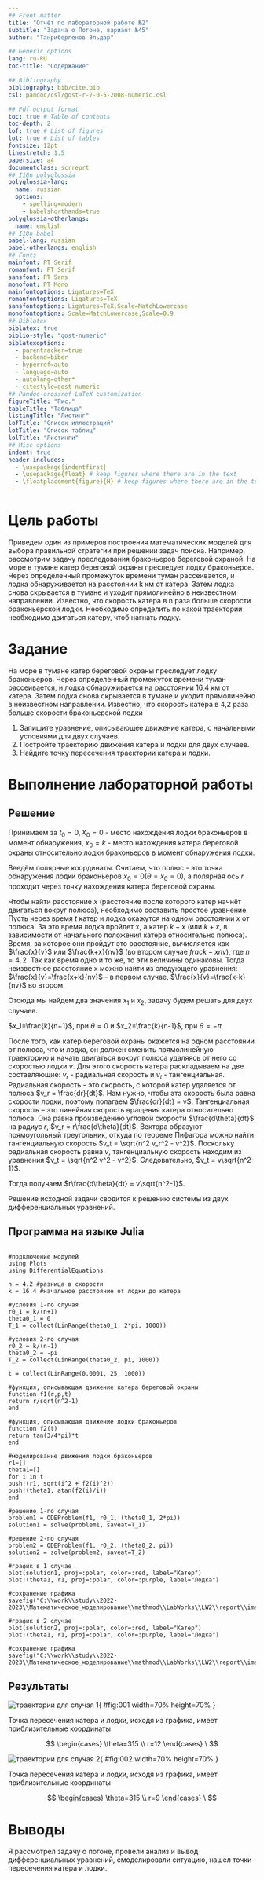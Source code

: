```yaml
---
## Front matter
title: "Отчёт по лабораторной работе №2"
subtitle: "Задача о Погоне, вариант №45"
author: "Танрибергенов Эльдар"

## Generic options
lang: ru-RU
toc-title: "Содержание"

## Bibliography
bibliography: bib/cite.bib
csl: pandoc/csl/gost-r-7-0-5-2008-numeric.csl

## Pdf output format
toc: true # Table of contents
toc-depth: 2
lof: true # List of figures
lot: true # List of tables
fontsize: 12pt
linestretch: 1.5
papersize: a4
documentclass: scrreprt
## I18n polyglossia
polyglossia-lang:
  name: russian
  options:
	- spelling=modern
	- babelshorthands=true
polyglossia-otherlangs:
  name: english
## I18n babel
babel-lang: russian
babel-otherlangs: english
## Fonts
mainfont: PT Serif
romanfont: PT Serif
sansfont: PT Sans
monofont: PT Mono
mainfontoptions: Ligatures=TeX
romanfontoptions: Ligatures=TeX
sansfontoptions: Ligatures=TeX,Scale=MatchLowercase
monofontoptions: Scale=MatchLowercase,Scale=0.9
## Biblatex
biblatex: true
biblio-style: "gost-numeric"
biblatexoptions:
  - parentracker=true
  - backend=biber
  - hyperref=auto
  - language=auto
  - autolang=other*
  - citestyle=gost-numeric
## Pandoc-crossref LaTeX customization
figureTitle: "Рис."
tableTitle: "Таблица"
listingTitle: "Листинг"
lofTitle: "Список иллюстраций"
lotTitle: "Список таблиц"
lolTitle: "Листинги"
## Misc options
indent: true
header-includes:
  - \usepackage{indentfirst}
  - \usepackage{float} # keep figures where there are in the text
  - \floatplacement{figure}{H} # keep figures where there are in the text
---
```


# Цель работы

Приведем один из примеров построения математических моделей для выбора правильной стратегии при решении задач поиска. 
Например, рассмотрим задачу преследования браконьеров береговой охраной. 
На море в тумане катер береговой охраны преследует лодку браконьеров. Через определенный промежуток времени туман рассеивается, 
и лодка обнаруживается на расстоянии k км от катера. Затем лодка снова скрывается в тумане и уходит прямолинейно в неизвестном направлении. 
Известно, что скорость катера в n раза больше скорости браконьерской лодки. 
Необходимо определить по какой траектории необходимо двигаться катеру, чтоб нагнать лодку.

# Задание
На море в тумане катер береговой охраны преследует лодку браконьеров.
Через определенный промежуток времени туман рассеивается, и лодка обнаруживается на расстоянии 16,4 км от катера. 
Затем лодка снова скрывается в тумане и уходит прямолинейно в неизвестном направлении. 
Известно, что скорость катера в 4,2 раза больше скорости браконьерской лодки
1. Запишите уравнение, описывающее движение катера, с начальными условиями для двух случаев.
2. Постройте траекторию движения катера и лодки для двух случаев.
3. Найдите точку пересечения траектории катера и лодки.

# Выполнение лабораторной работы

## Решение
Принимаем за $t_0=0, X_0=0$ - место нахождения лодки браконьеров в момент обнаружения, $x_0=k$ - место нахождения катера береговой охраны
относительно лодки браконьеров в момент обнаружения лодки.

Введём полярные координаты. Считаем, что полюс - это точка обнаружения лодки браконьеров $x_0=0 (\theta=x_0=0)$, а полярная ось $r$ проходит 
через точку нахождения катера береговой охраны.

Чтобы найти расстояние $x$ (расстояние после которого катер начнёт двигаться вокруг полюса), необходимо составить простое уравнение. 
Пусть через время $t$ катер и лодка окажутся на одном расстоянии $x$ от полюса.
За это время лодка пройдет x, а катер $k-x$ (или $k+x$, в зависимости от начального положения катера относительно полюса). Время, за которое они
пройдут это расстояние, вычисляется как $\frac{x}{v}$ или $\frac{k+x}{nv}$  (во втором случае  $frac{k-x}{nv}$), где $n=4,2$. 
Так как время одно и то же, то эти величины одинаковы. Тогда неизвестное расстояние x можно найти из следующего уравнения:
$\frac{x}{v}=\frac{x+k}{nv}$ - в первом случае, $\frac{x}{v}=\frac{x-k}{nv}$ во втором. 

Отсюда мы найдем два значения $x_1$ и $x_2$, задачу будем решать для двух случаев.
 
$x_1=\frac{k}{n+1}$,  при $\theta=0$  и  $x_2=\frac{k}{n-1}$,  при $\theta=-\pi$ 

После того, как катер береговой охраны окажется на одном расстоянии от полюса, что и лодка, он должен сменить прямолинейную траекторию и
начать двигаться вокруг полюса удаляясь от него со скоростью лодки $v$. Для этого скорость катера раскладываем на две составляющие: 
$v_r$ - радиальная скорость  и  $v_t$ - тангенциальная. Радиальная скорость - это скорость, с которой катер удаляется от полюса $v_r = \frac{dr}{dt}$. 
Нам нужно, чтобы эта скорость была равна скорости лодки, поэтому полагаем $\frac{dr}{dt} = v$.
Тангенциальная скорость – это линейная скорость вращения катера относительно полюса. Она равна произведению угловой скорости $\frac{d\theta}{dt}$ 
на радиус $r$, $v_r = r\frac{d\theta}{dt}$. Вектора образуют прямоугольный треугольник, откуда по теореме Пифагора можно найти
тангенциальную скорость $v_t = \sqrt{n^2 v_r^2 - v^2}$. Поскольку радиальная скорость равна $v$, тангенциальную скорость находим из уравнения $v_t = \sqrt{n^2 v^2 - v^2}$.
Следовательно, $v_t = v\sqrt{n^2-1}$.

Тогда получаем $r\frac{d\theta}{dt} = v\sqrt{n^2-1}$.

Решение исходной задачи сводится к решению системы из двух дифференциальных уравнений.

## Программа на языке Julia
```

#подключение модулей
using Plots
using DifferentialEquations

n = 4.2 #разница в скорости 
k = 16.4 #начальное расстояние от лодки до катера

#условия 1-го случая
r0_1 = k/(n+1)
theta0_1 = 0
T_1 = collect(LinRange(theta0_1, 2*pi, 1000))

#условия 2-го случая
r0_2 = k/(n-1)
theta0_2 = -pi
T_2 = collect(LinRange(theta0_2, pi, 1000))

t = collect(LinRange(0.0001, 25, 1000))

#функция, описывающая движение катера береговой охраны 
function f1(r,p,t)
return r/sqrt(n^2-1)
end

#функция, описывающая движение лодки браконьеров
function f2(t)
return tan(3/4*pi)*t
end

#моделирование движения лодки браконьеров
r1=[]
theta1=[]
for i in t
push!(r1, sqrt(i^2 + f2(i)^2))
push!(theta1, atan(f2(i)/i))
end

#решение 1-го случая
problem1 = ODEProblem(f1, r0_1, (theta0_1, 2*pi))
solution1 = solve(problem1, saveat=T_1)

#решение 2-го случая
problem2 = ODEProblem(f1, r0_2, (theta0_2, pi))
solution2 = solve(problem2, saveat=T_2)

#график в 1 случае
plot(solution1, proj=:polar, color=:red, label="Катер")
plot!(theta1, r1, proj=:polar, color=:purple, label="Лодка")

#сохранение графика
savefig("C:\\work\\study\\2022-2023\\Математическое_моделирование\\mathmod\\LabWorks\\LW2\\report\\images\\L2_jl_01.png")

#график в 2 случае
plot(solution2, proj=:polar, color=:red, label="Катер")
plot!(theta1, r1, proj=:polar, color=:purple, label="Лодка")

#сохранение графика
savefig("C:\\work\\study\\2022-2023\\Математическое_моделирование\\mathmod\\LabWorks\\LW2\\report\\images\\L2_jl_02.png")

```
## Результаты

![траектории для случая 1](images/L2_jl_01.png){ #fig:001 width=70% height=70% }

Точка пересечения катера и лодки, исходя из графика, имеет приблизительные координаты

$$
 \begin{cases}
   \theta=315
   \\
	r=12
 \end{cases}
\
$$

![траектории для случая 2](images/L2_jl_02.png){ #fig:002 width=70% height=70% }

Точка пересечения катера и лодки, исходя из графика, имеет приблизительные координаты

$$
 \begin{cases}
   \theta=315
   \\
	r=9
 \end{cases}
\
$$


# Выводы

Я рассмотрел задачу о погоне, провели анализ и вывод дифференциальных уравнений, смоделировали ситуацию, нашел точки пересечения катера и лодки.


